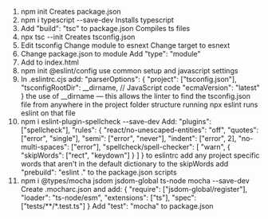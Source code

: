 1. npm init
  Creates package.json
2. npm i typescript --save-dev
  Installs typescript
3. Add "build": "tsc" to package.json
  Compiles ts files
4. npx tsc --init
  Creates tsconfig.json
5. Edit tsconfig
  Change module to esnext
  Change target to esnext
6. Change package.json to module
  Add "type": "module"
7. Add <script src="dist/src/index.js" type="module"></script> to index.html
8. npm init @eslint/config
  use common setup and javascript settings
9. In .eslintrc.cjs add:
  "parserOptions": {
    "project": ["tsconfig.json"],
    "tsconfigRootDir": __dirname, // JavaScript code
    "ecmaVersion": "latest"
  }
  the use of __dirname — this allows the linter to find the tsconfig.json file from anywhere in the project folder structure
  running npx eslint <file> runs eslint on that file
10. npm i eslint-plugin-spellcheck --save-dev
  Add:
    "plugins": ["spellcheck"],
    "rules": {
      "react/no-unescaped-entities": "off",
      "quotes": ["error", "single"],
      "semi": ["error", "never"],
      "indent": ["error", 2],
      "no-multi-spaces": ["error"],
      "spellcheck/spell-checker": [
        "warn", {
          "skipWords": ["rect", "keydown"]
        }
      ]
    }
  to eslintrc
  add any project specific words that aren't in the default dictionary to the skipWords
  add "prebuild": "eslint ." to the package.json scripts
11. npm i @types/mocha jsdom jsdom-global ts-node mocha --save-dev
  Create .mocharc.json and add:
    {
      "require": ["jsdom-global/register"],
      "loader": "ts-node/esm",
      "extensions": ["ts"],
      "spec": ["tests/**/*.test.ts"]
    }
  Add "test": "mocha" to package.json